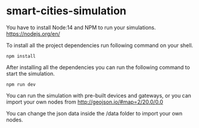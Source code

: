 # smart-cities-simulation

You have to install Node:14 and NPM to run your simulations.
https://nodejs.org/en/

To install all the project dependencies run following command on your shell.

```
npm install
```

After installing all the dependencies you can run the following command to start the simulation.

```
npm run dev
```

You can run the simulation with pre-built devices and gateways, or you can import your own nodes from http://geojson.io/#map=2/20.0/0.0

You can change the json data inside the /data folder to import your own nodes.
